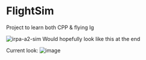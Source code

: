 # FlightSim

Project to learn both CPP & flying Ig

![irpa-a2-sim](https://github.com/user-attachments/assets/008ef381-922a-49be-8449-fc232f25a9f1)
Would hopefully look like this at the end

Current look:
![image](https://github.com/user-attachments/assets/4f0b78e2-50af-4e7a-b055-55a07fbc2dd4)

